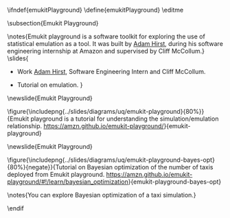 \ifndef{emukitPlayground}
\define{emukitPlayground}
\editme

\subsection{Emukit Playground}

\notes{Emukit playground is a software toolkit for exploring the use of statistical emulation as a tool. It was built by [Adam Hirst](https://twitter.com/_AdamHirst), during his software engineering internship at Amazon and supervised by Cliff McCollum.}
\slides{
* Work [Adam Hirst](https://twitter.com/_AdamHirst), Software Engineering Intern and Cliff McCollum.

* Tutorial on emulation.
}

\newslide{Emukit Playground}

\figure{\includepng{../slides/diagrams/uq/emukit-playground}{80%}}{Emukit playground is a tutorial for understanding the simulation/emulation relationship. <https://amzn.github.io/emukit-playground/>}{emukit-playground}

\newslide{Emukit Playground}

\figure{\includepng{../slides/diagrams/uq/emukit-playground-bayes-opt}{80%}{negate}}{Tutorial on Bayesian optimization of the number of taxis deployed from Emukit playground. <https://amzn.github.io/emukit-playground/#!/learn/bayesian_optimization>}{emukit-playground-bayes-opt}

\notes{You can explore Bayesian optimization of a taxi simulation.}

\endif
